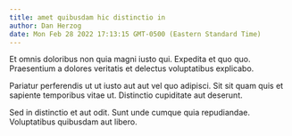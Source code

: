 ```yaml
---
title: amet quibusdam hic distinctio in
author: Dan Herzog
date: Mon Feb 28 2022 17:13:15 GMT-0500 (Eastern Standard Time)
---
```

Et omnis doloribus non quia magni iusto qui. Expedita et quo quo. Praesentium a dolores veritatis et delectus voluptatibus explicabo.

 Pariatur perferendis ut ut iusto aut aut vel quo adipisci. Sit sit quam quis et sapiente temporibus vitae ut. Distinctio cupiditate aut deserunt.

 Sed in distinctio et aut odit. Sunt unde cumque quia repudiandae. Voluptatibus quibusdam aut libero.